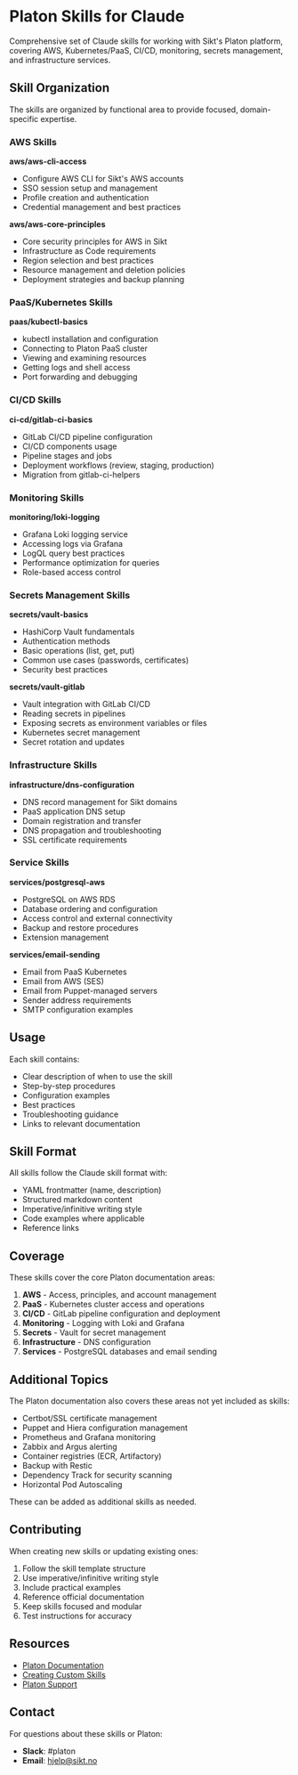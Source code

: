 # Platon Skills for Claude

Comprehensive set of Claude skills for working with Sikt's Platon platform, covering AWS, Kubernetes/PaaS, CI/CD, monitoring, secrets management, and infrastructure services.

## Skill Organization

The skills are organized by functional area to provide focused, domain-specific expertise.

### AWS Skills

**aws/aws-cli-access**
- Configure AWS CLI for Sikt's AWS accounts
- SSO session setup and management
- Profile creation and authentication
- Credential management and best practices

**aws/aws-core-principles**
- Core security principles for AWS in Sikt
- Infrastructure as Code requirements
- Region selection and best practices
- Resource management and deletion policies
- Deployment strategies and backup planning

### PaaS/Kubernetes Skills

**paas/kubectl-basics**
- kubectl installation and configuration
- Connecting to Platon PaaS cluster
- Viewing and examining resources
- Getting logs and shell access
- Port forwarding and debugging

### CI/CD Skills

**ci-cd/gitlab-ci-basics**
- GitLab CI/CD pipeline configuration
- CI/CD components usage
- Pipeline stages and jobs
- Deployment workflows (review, staging, production)
- Migration from gitlab-ci-helpers

### Monitoring Skills

**monitoring/loki-logging**
- Grafana Loki logging service
- Accessing logs via Grafana
- LogQL query best practices
- Performance optimization for queries
- Role-based access control

### Secrets Management Skills

**secrets/vault-basics**
- HashiCorp Vault fundamentals
- Authentication methods
- Basic operations (list, get, put)
- Common use cases (passwords, certificates)
- Security best practices

**secrets/vault-gitlab**
- Vault integration with GitLab CI/CD
- Reading secrets in pipelines
- Exposing secrets as environment variables or files
- Kubernetes secret management
- Secret rotation and updates

### Infrastructure Skills

**infrastructure/dns-configuration**
- DNS record management for Sikt domains
- PaaS application DNS setup
- Domain registration and transfer
- DNS propagation and troubleshooting
- SSL certificate requirements

### Service Skills

**services/postgresql-aws**
- PostgreSQL on AWS RDS
- Database ordering and configuration
- Access control and external connectivity
- Backup and restore procedures
- Extension management

**services/email-sending**
- Email from PaaS Kubernetes
- Email from AWS (SES)
- Email from Puppet-managed servers
- Sender address requirements
- SMTP configuration examples

## Usage

Each skill contains:
- Clear description of when to use the skill
- Step-by-step procedures
- Configuration examples
- Best practices
- Troubleshooting guidance
- Links to relevant documentation

## Skill Format

All skills follow the Claude skill format with:
- YAML frontmatter (name, description)
- Structured markdown content
- Imperative/infinitive writing style
- Code examples where applicable
- Reference links

## Coverage

These skills cover the core Platon documentation areas:

1. **AWS** - Access, principles, and account management
2. **PaaS** - Kubernetes cluster access and operations
3. **CI/CD** - GitLab pipeline configuration and deployment
4. **Monitoring** - Logging with Loki and Grafana
5. **Secrets** - Vault for secret management
6. **Infrastructure** - DNS configuration
7. **Services** - PostgreSQL databases and email sending

## Additional Topics

The Platon documentation also covers these areas not yet included as skills:
- Certbot/SSL certificate management
- Puppet and Hiera configuration management
- Prometheus and Grafana monitoring
- Zabbix and Argus alerting
- Container registries (ECR, Artifactory)
- Backup with Restic
- Dependency Track for security scanning
- Horizontal Pod Autoscaling

These can be added as additional skills as needed.

## Contributing

When creating new skills or updating existing ones:
1. Follow the skill template structure
2. Use imperative/infinitive writing style
3. Include practical examples
4. Reference official documentation
5. Keep skills focused and modular
6. Test instructions for accuracy

## Resources

- [Platon Documentation](https://platon.sikt.no/)
- [Creating Custom Skills](https://support.claude.com/en/articles/12512198-creating-custom-skills)
- [Platon Support](https://platon.sikt.no/support)

## Contact

For questions about these skills or Platon:
- **Slack**: #platon
- **Email**: hjelp@sikt.no
